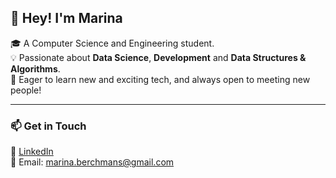 ## 👋 Hey! I'm Marina

🎓 A Computer Science and Engineering student.  
💡 Passionate about **Data Science**, **Development** and **Data Structures & Algorithms**.  
🚀 Eager to learn new and exciting tech, and always open to meeting new people!

---

### 📫 Get in Touch

💼 [LinkedIn](www.linkedin.com/in/marina-berchmans-885724248)  
📧 Email: [marina.berchmans@gmail.com](mailto:marina.berchmans@gmail.com)
